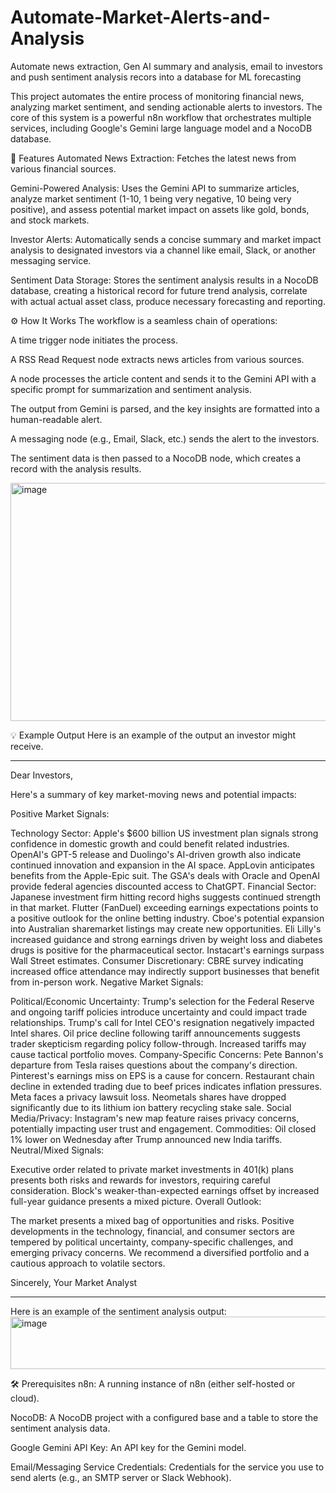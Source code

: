 # Automate-Market-Alerts-and-Analysis
Automate news extraction, Gen AI summary and analysis, email to investors and push sentiment analysis recors into a database for ML forecasting

This project automates the entire process of monitoring financial news, analyzing market sentiment, and sending actionable alerts to investors. The core of this system is a powerful n8n workflow that orchestrates multiple services, including Google's Gemini large language model and a NocoDB database.

🌟 Features
Automated News Extraction: Fetches the latest news from various financial sources.

Gemini-Powered Analysis: Uses the Gemini API to summarize articles, analyze market sentiment (1-10, 1 being very negative, 10 being very positive), and assess potential market impact on assets like gold, bonds, and stock markets.

Investor Alerts: Automatically sends a concise summary and market impact analysis to designated investors via a channel like email, Slack, or another messaging service.

Sentiment Data Storage: Stores the sentiment analysis results in a NocoDB database, creating a historical record for future trend analysis, correlate with actual actual asset class, produce necessary forecasting and reporting.

⚙️ How It Works
The workflow is a seamless chain of operations:

A time trigger node initiates the process.

A RSS Read Request node extracts news articles from various sources.

A node processes the article content and sends it to the Gemini API with a specific prompt for summarization and sentiment analysis.

The output from Gemini is parsed, and the key insights are formatted into a human-readable alert.

A messaging node (e.g., Email, Slack, etc.) sends the alert to the investors.

The sentiment data is then passed to a NocoDB node, which creates a record with the analysis results.

<img width="1401" height="381" alt="image" src="https://github.com/user-attachments/assets/08d0068f-2e7f-4560-82a8-a7686badb4ea" />


💡 Example Output
Here is an example of the output an investor might receive.

****************************************************************************
Dear Investors,

Here's a summary of key market-moving news and potential impacts:

Positive Market Signals:

Technology Sector: Apple's $600 billion US investment plan signals strong confidence in domestic growth and could benefit related industries. OpenAI's GPT-5 release and Duolingo's AI-driven growth also indicate continued innovation and expansion in the AI space. AppLovin anticipates benefits from the Apple-Epic suit. The GSA's deals with Oracle and OpenAI provide federal agencies discounted access to ChatGPT.
Financial Sector: Japanese investment firm hitting record highs suggests continued strength in that market. Flutter (FanDuel) exceeding earnings expectations points to a positive outlook for the online betting industry. Cboe's potential expansion into Australian sharemarket listings may create new opportunities. Eli Lilly's increased guidance and strong earnings driven by weight loss and diabetes drugs is positive for the pharmaceutical sector. Instacart's earnings surpass Wall Street estimates.
Consumer Discretionary: CBRE survey indicating increased office attendance may indirectly support businesses that benefit from in-person work.
Negative Market Signals:

Political/Economic Uncertainty: Trump's selection for the Federal Reserve and ongoing tariff policies introduce uncertainty and could impact trade relationships. Trump's call for Intel CEO's resignation negatively impacted Intel shares. Oil price decline following tariff announcements suggests trader skepticism regarding policy follow-through. Increased tariffs may cause tactical portfolio moves.
Company-Specific Concerns: Pete Bannon's departure from Tesla raises questions about the company's direction. Pinterest's earnings miss on EPS is a cause for concern. Restaurant chain decline in extended trading due to beef prices indicates inflation pressures. Meta faces a privacy lawsuit loss. Neometals shares have dropped significantly due to its lithium ion battery recycling stake sale.
Social Media/Privacy: Instagram's new map feature raises privacy concerns, potentially impacting user trust and engagement.
Commodities: Oil closed 1% lower on Wednesday after Trump announced new India tariffs.
Neutral/Mixed Signals:

Executive order related to private market investments in 401(k) plans presents both risks and rewards for investors, requiring careful consideration.
Block's weaker-than-expected earnings offset by increased full-year guidance presents a mixed picture.
Overall Outlook:

The market presents a mixed bag of opportunities and risks. Positive developments in the technology, financial, and consumer sectors are tempered by political uncertainty, company-specific challenges, and emerging privacy concerns. We recommend a diversified portfolio and a cautious approach to volatile sectors.

Sincerely,
Your Market Analyst

****************************************************************************************
Here is an example of the sentiment analysis output:
<img width="1128" height="84" alt="image" src="https://github.com/user-attachments/assets/61a87367-b99d-4875-9f18-670031eee979" />


🛠️ Prerequisites
n8n: A running instance of n8n (either self-hosted or cloud).

NocoDB: A NocoDB project with a configured base and a table to store the sentiment analysis data.

Google Gemini API Key: An API key for the Gemini model.

Email/Messaging Service Credentials: Credentials for the service you use to send alerts (e.g., an SMTP server or Slack Webhook).
